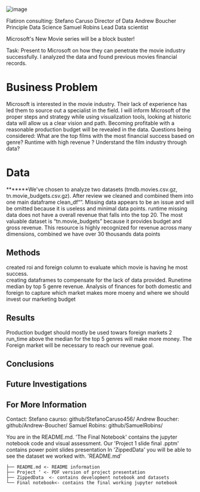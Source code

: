 ![image](https://user-images.githubusercontent.com/110699702/186933478-746d378b-73c0-43d4-955b-bbd89dbcdeda.png)



Flatiron consulting:
Stefano Caruso Director of Data
Andrew Boucher Principle Data Science
Samuel Robins Lead Data scientist

 Microsoft's New Movie series will be a block buster!
 

Task: Present to Microsoft on how they can penetrate the movie industry successfully. I analyzed the data and found previous movies financial records. 


# Business Problem

Microsoft is interested in the movie industry. Their lack of experience has led them to source
out a specialist in the field. I will inform Microsoft of the proper steps and strategy while 
using visualization tools, looking at historic data will allow us a clear vision and path. Becoming profitable with a reasonable production budget will be revealed in the data. 
Questions being considered:
What are the top films with the most financial success based on genre?
Runtime with high revenue ?
Understand the film industry through data?


# Data
*******We've chosen to analyze two datasets (tmdb.movies.csv.gz, tn.movie_budgets.csv.gz). After review we cleaned and combined them into one main dataframe clean_df“”. 
Missing data appears to be an issue and will be omitted because it is useless and minimal data points. runtime missing data does not have a overall revenue that falls into the top 20.
The most valuable dataset is “tn.movie_budgets” because it provides budget and gross revenue.  This resource is highly recognized for revenue across many dimensions, combined we have over 30 thousands data points



## Methods
created roi and foreign column to evaluate which movie is having he most success.  
creating dataframes to compensate for the lack of data provided.
Runetime median by top 5 genre revenue.
Analysis of finances for both domestic and foreign to capture which market makes more moeny and where we should invest our marketing budget



## Results
Production budget should mostly be used towars foreign markets 2
run_time above the median for the top 5 genres will make more money.
The Foreign market will be necessary to reach our revenue goal. 



## Conclusions






## Future Investigations




## For More Information

Contact:
Stefano caurso: github/StefanoCaruso456/
Andrew Boucher: github/Andrew-Boucher/
Samuel Robins: github/SamuelRobins/

You are in the README.md. 'The Final Notebook' contains the jupyter notebook code and visual assessment. 
Our 'Project 1 slide final .pptm' contains power point slides presentation 
In 'ZippedData' you will be able to see the dataset we worked with. 
'README.md' 

```
├── README.md <- README information
├── Project ‘ <- PDF version of project presentation
├── ZippedData  <- contains development notebook and datasets
└── Final notebook<- contains the final working jupyter notebook                           
```
